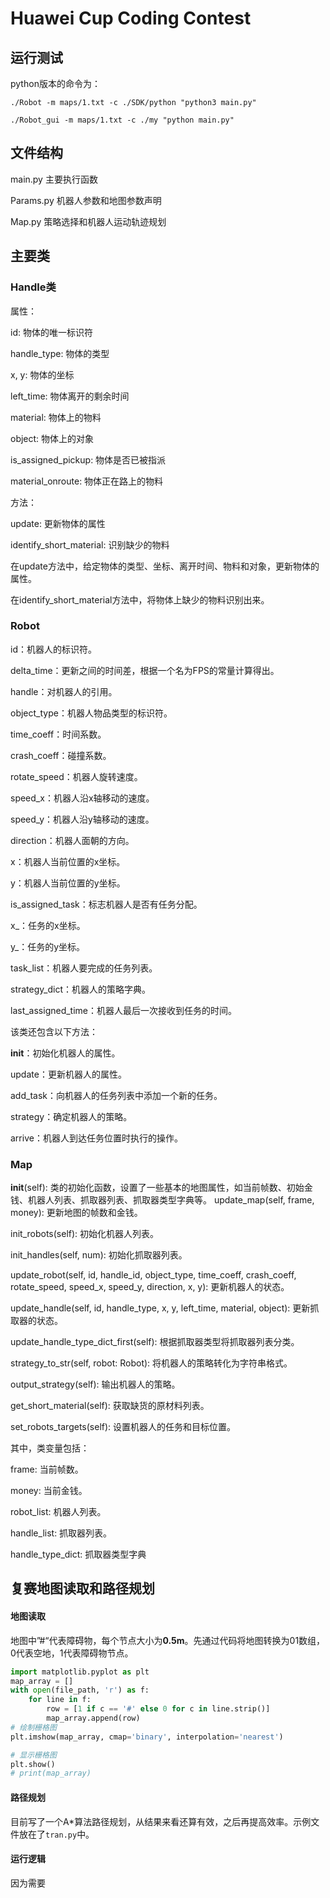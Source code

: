 # Huawei Cup Coding Contest

## 运行测试

python版本的命令为：

```shell
./Robot -m maps/1.txt -c ./SDK/python "python3 main.py"
```

```shell
./Robot_gui -m maps/1.txt -c ./my "python main.py"
```

## 文件结构

main.py
主要执行函数

Params.py
机器人参数和地图参数声明

Map.py
策略选择和机器人运动轨迹规划

## 主要类

### Handle类

属性：

id: 物体的唯一标识符

handle_type: 物体的类型

x, y: 物体的坐标

left_time: 物体离开的剩余时间

material: 物体上的物料

object: 物体上的对象

is_assigned_pickup: 物体是否已被指派

material_onroute: 物体正在路上的物料

方法：

update: 更新物体的属性

identify_short_material: 识别缺少的物料

在update方法中，给定物体的类型、坐标、离开时间、物料和对象，更新物体的属性。

在identify_short_material方法中，将物体上缺少的物料识别出来。

### Robot

id：机器人的标识符。

delta_time：更新之间的时间差，根据一个名为FPS的常量计算得出。

handle：对机器人的引用。

object_type：机器人物品类型的标识符。

time_coeff：时间系数。

crash_coeff：碰撞系数。

rotate_speed：机器人旋转速度。

speed_x：机器人沿x轴移动的速度。

speed_y：机器人沿y轴移动的速度。

direction：机器人面朝的方向。

x：机器人当前位置的x坐标。

y：机器人当前位置的y坐标。

is_assigned_task：标志机器人是否有任务分配。

x_：任务的x坐标。

y_：任务的y坐标。

task_list：机器人要完成的任务列表。

strategy_dict：机器人的策略字典。

last_assigned_time：机器人最后一次接收到任务的时间。

该类还包含以下方法：

__init__：初始化机器人的属性。

update：更新机器人的属性。

add_task：向机器人的任务列表中添加一个新的任务。

strategy：确定机器人的策略。

arrive：机器人到达任务位置时执行的操作。

### Map

__init__(self): 类的初始化函数，设置了一些基本的地图属性，如当前帧数、初始金钱、机器人列表、抓取器列表、抓取器类型字典等。
update_map(self, frame, money): 更新地图的帧数和金钱。

init_robots(self): 初始化机器人列表。

init_handles(self, num): 初始化抓取器列表。

update_robot(self, id, handle_id, object_type, time_coeff, crash_coeff, rotate_speed, speed_x, speed_y, direction, x, y): 更新机器人的状态。

update_handle(self, id, handle_type, x, y, left_time, material, object): 更新抓取器的状态。

update_handle_type_dict_first(self): 根据抓取器类型将抓取器列表分类。

strategy_to_str(self, robot: Robot): 将机器人的策略转化为字符串格式。

output_strategy(self): 输出机器人的策略。

get_short_material(self): 获取缺货的原材料列表。

set_robots_targets(self): 设置机器人的任务和目标位置。

其中，类变量包括：

frame: 当前帧数。

money: 当前金钱。

robot_list: 机器人列表。

handle_list: 抓取器列表。

handle_type_dict: 抓取器类型字典

## 复赛地图读取和路径规划

#### 地图读取

地图中”#“代表障碍物，每个节点大小为**0.5m**。先通过代码将地图转换为01数组，0代表空地，1代表障碍物节点。

```python
import matplotlib.pyplot as plt
map_array = []
with open(file_path, 'r') as f:
    for line in f:
        row = [1 if c == '#' else 0 for c in line.strip()]
        map_array.append(row)
# 绘制栅格图
plt.imshow(map_array, cmap='binary', interpolation='nearest')

# 显示栅格图
plt.show()
# print(map_array)
```



#### 路径规划

目前写了一个A*算法路径规划，从结果来看还算有效，之后再提高效率。示例文件放在了`tran.py`中。

#### 运行逻辑

因为需要
